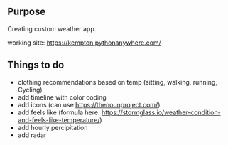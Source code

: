## Purpose
Creating custom weather app.

working site: https://kempton.pythonanywhere.com/

## Things to do
- clothing recommendations based on temp (sitting, walking, running, Cycling)
- add timeline with color coding
- add icons (can use https://thenounproject.com/)
- add feels like (formula here: https://stormglass.io/weather-condition-and-feels-like-temperature/)
- add hourly percipitation
- add radar
